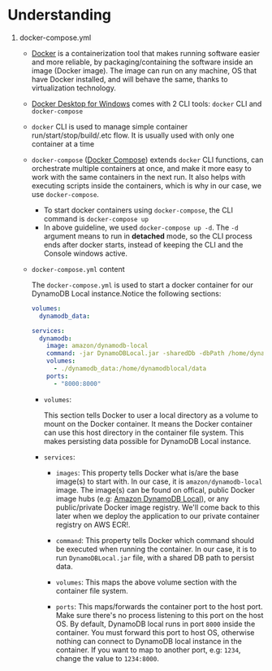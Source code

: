 # Understanding

1. docker-compose.yml

   - [Docker](https://www.docker.com/) is a containerization tool that makes running software easier and more reliable, by packaging/containing the software inside an image (Docker image). The image can run on any machine, OS that have Docker installed, and will behave the same, thanks to virtualization technology.
   - [Docker Desktop for Windows](https://docs.docker.com/docker-for-windows/install/) comes with 2 CLI tools: `docker` CLI and `docker-compose`
   - `docker` CLI is used to manage simple container run/start/stop/build/.etc flow. It is usually used with only one container at a time
   - `docker-compose` ([Docker Compose](https://docs.docker.com/compose/)) extends `docker` CLI functions, can orchestrate multiple containers at once, and make it more easy to work with the same containers in the next run. It also helps with executing scripts inside the containers, which is why in our case, we use `docker-compose`.

     - To start docker containers using `docker-compose`, the CLI command is `docker-compose up`
     - In above guideline, we used `docker-compose up -d`. The `-d` argument means to run in **detached** mode, so the CLI process ends after docker starts, instead of keeping the CLI and the Console windows active.

   - `docker-compose.yml` content

     The `docker-compose.yml` is used to start a docker container for our DynamoDB Local instance.Notice the following sections:

     ```yaml
     volumes:
       dynamodb_data:

     services:
       dynamodb:
         image: amazon/dynamodb-local
         command: -jar DynamoDBLocal.jar -sharedDb -dbPath /home/dynamodblocal/data/
         volumes:
           - ./dynamodb_data:/home/dynamodblocal/data
         ports:
           - "8000:8000"
     ```

     - `volumes`:

       This section tells Docker to user a local directory as a volume to mount on the Docker container. It means the Docker container can use this host directory in the container file system. This makes persisting data possible for DynamoDB Local instance.

     - `services`:

       - `images`: This property tells Docker what is/are the base image(s) to start with. In our case, it is `amazon/dynamodb-local` image. The image(s) can be found on offical, public Docker image hubs (e.g: [Amazon DynamoDB Local](https://hub.docker.com/r/amazon/dynamodb-local/)), or any public/private Docker image registry. We'll come back to this later when we deploy the application to our private container registry on AWS ECR!.

       - `command`: This property tells Docker which command should be executed when running the container. In our case, it is to run `DynamoDBLocal.jar` file, with a shared DB path to persist data.

       - `volumes`: This maps the above volume section with the container file system.

       - `ports`: This maps/forwards the container port to the host port. Make sure there's no process listening to this port on the host OS. By default, DynamoDB local runs in port `8000` inside the container. You must forward this port to host OS, otherwise nothing can connect to DynamoDB local instance in the container. If you want to map to another port, e.g: `1234`, change the value to `1234:8000`.
